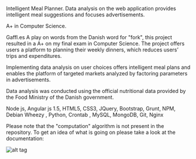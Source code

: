Intelligent Meal Planner.
Data analysis on the web application provides intelligent meal suggestions and focuses advertisements.

A+ in Computer Science.

Gaffl.es
A play on words from the Danish word for "fork", this project resulted in a A+ on my final exam in Computer Science. The project offers users a platform to planning their weekly dinners, which reduces users’ trips and expenditures.

Implementing data analysis on user choices offers intelligent meal plans and enables the platform of targeted markets analyzed by factoring parameters in advertisements.

Data analysis was conducted using the official nutritional data provided by the Food Ministry of the Danish government. 


Node js, Angular js 1.5, HTML5, CSS3, JQuery, Bootstrap, Grunt, NPM, Debian Wheezy , Python, Crontab , MySQL, MongoDB, Git, Nginx

Please note that the "computation" algorithm is not present in the repository. 
To get an idea of what is going on please take a look at the documentation:

![alt tag](https://github.com/null4bl3/Gaffl.es/raw/master/COMPUTATION_V_4.png)


